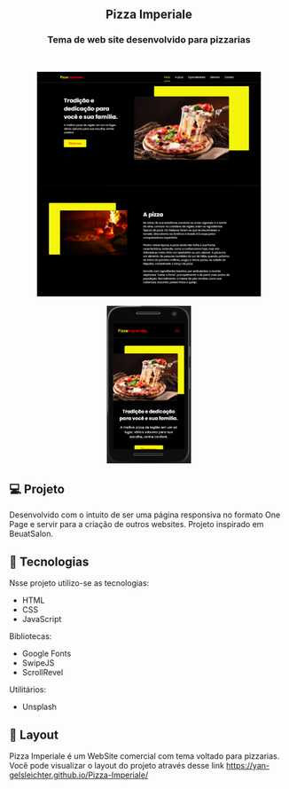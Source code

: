 <h2 align="center">
  Pizza Imperiale
</h2>
<h3 align="center">
  Tema de web site desenvolvido para pizzarias
</h3>

<br>

<p align="center">
  <img alt="website" src="assets/fotos/Page.PNG" width="80%">
</p>
<p align="center">
  <img alt="website" src="assets/fotos/mobile.PNG" width="30%">
</p>



## 💻 Projeto
Desenvolvido com o intuito de ser uma página responsiva no formato One Page e servir para a criação de outros websites. Projeto inspirado em BeuatSalon.

## :rocket: ​Tecnologias

Nsse projeto utilizo-se as tecnologias:

- HTML
- CSS
- JavaScript

Bibliotecas:

* Google Fonts
* SwipeJS
* ScrollRevel


Utilitários:

* Unsplash

## 🔖 Layout

Pizza Imperiale é um WebSite comercial com tema voltado para pizzarias.
Você pode visualizar o layout do projeto através desse link https://yan-gelsleichter.github.io/Pizza-Imperiale/

